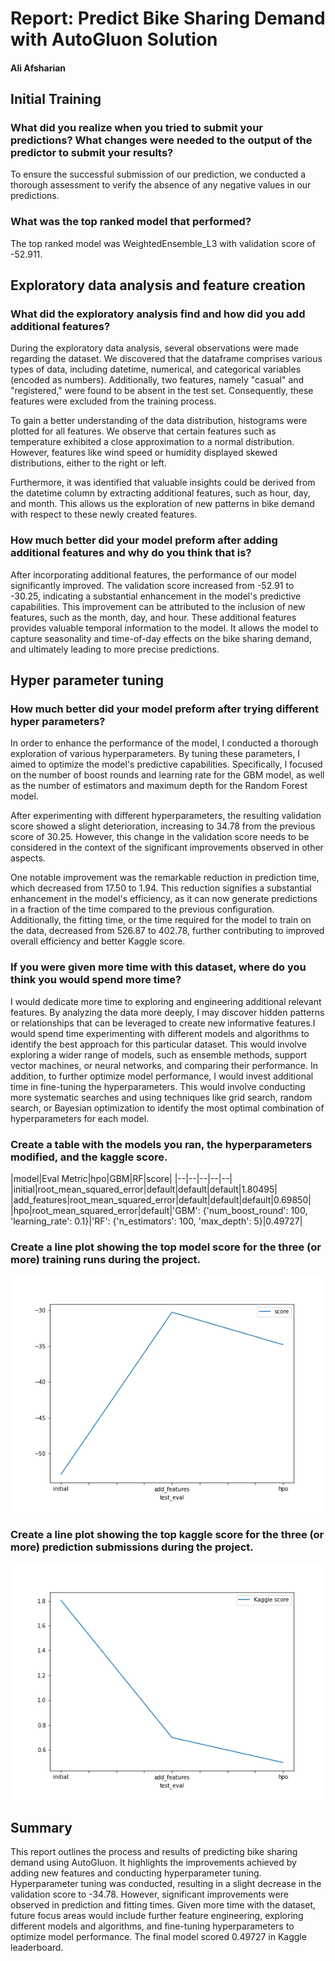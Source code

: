 # Report: Predict Bike Sharing Demand with AutoGluon Solution
#### Ali Afsharian

## Initial Training
### What did you realize when you tried to submit your predictions? What changes were needed to the output of the predictor to submit your results?
To ensure the successful submission of our prediction, we conducted a thorough assessment to verify the absence of any negative values in our predictions.

### What was the top ranked model that performed?
The top ranked model was WeightedEnsemble_L3 with validation score of -52.911.

## Exploratory data analysis and feature creation
### What did the exploratory analysis find and how did you add additional features?
During the exploratory data analysis, several observations were made regarding the dataset. We discovered that the dataframe comprises various types of data, including datetime, numerical, and categorical variables (encoded as numbers). Additionally, two features, namely "casual" and "registered," were found to be absent in the test set. Consequently, these features were excluded from the training process.

To gain a better understanding of the data distribution, histograms were plotted for all features. We observe that certain features such as temperature exhibited a close approximation to a normal distribution. However, features like wind speed or humidity displayed skewed distributions, either to the right or left.

Furthermore, it was identified that valuable insights could be derived from the datetime column by extracting additional features, such as hour, day, and month. This allows us the exploration of new patterns in bike demand with respect to these newly created features.

### How much better did your model preform after adding additional features and why do you think that is?
After incorporating additional features, the performance of our model significantly improved. The validation score increased from -52.91 to -30.25, indicating a substantial enhancement in the model's predictive capabilities. This improvement can be attributed to the inclusion of new features, such as the month, day, and hour. These additional features provides valuable temporal information to the model. It allows the model to capture seasonality and time-of-day effects on the bike sharing demand, and ultimately leading to more precise predictions.

## Hyper parameter tuning
### How much better did your model preform after trying different hyper parameters?
In order to enhance the performance of the model, I conducted a thorough exploration of various hyperparameters. By tuning these parameters, I aimed to optimize the model's predictive capabilities. Specifically, I focused on the number of boost rounds and learning rate for the GBM model, as well as the number of estimators and maximum depth for the Random Forest model.

After experimenting with different hyperparameters, the resulting validation score showed a slight deterioration, increasing to 34.78 from the previous score of 30.25. However, this change in the validation score needs to be considered in the context of the significant improvements observed in other aspects.

One notable improvement was the remarkable reduction in prediction time, which decreased from 17.50 to 1.94. This reduction signifies a substantial enhancement in the model's efficiency, as it can now generate predictions in a fraction of the time compared to the previous configuration. Additionally, the fitting time, or the time required for the model to train on the data, decreased from 526.87 to 402.78, further contributing to improved overall efficiency and better Kaggle score. 

### If you were given more time with this dataset, where do you think you would spend more time?
I would dedicate more time to exploring and engineering additional relevant features. By analyzing the data more deeply, I may discover hidden patterns or relationships that can be leveraged to create new informative features.I would spend time experimenting with different models and algorithms to identify the best approach for this particular dataset. This would involve exploring a wider range of models, such as ensemble methods, support vector machines, or neural networks, and comparing their performance. In addition, to further optimize model performance, I would invest additional time in fine-tuning the hyperparameters. This would involve conducting more systematic searches and using techniques like grid search, random search, or Bayesian optimization to identify the most optimal combination of hyperparameters for each model.

### Create a table with the models you ran, the hyperparameters modified, and the kaggle score.
|model|Eval Metric|hpo|GBM|RF|score|
|--|--|--|--|--|
|initial|root_mean_squared_error|default|default|default|1.80495|
|add_features|root_mean_squared_error|default|default|default|0.69850|
|hpo|root_mean_squared_error|default|'GBM': {'num_boost_round': 100, 'learning_rate': 0.1}|'RF': {'n_estimators': 100, 'max_depth': 5}|0.49727|

### Create a line plot showing the top model score for the three (or more) training runs during the project.


![model_train_score.png](img/model_train_score.png)

### Create a line plot showing the top kaggle score for the three (or more) prediction submissions during the project.


![model_test_score.png](img/model_test_score.png)

## Summary
This report outlines the process and results of predicting bike sharing demand using AutoGluon. It highlights the improvements achieved by adding new features and conducting hyperparameter tuning. Hyperparameter tuning was conducted, resulting in a slight decrease in the validation score to -34.78. However, significant improvements were observed in prediction and fitting times. Given more time with the dataset, future focus areas would include further feature engineering, exploring different models and algorithms, and fine-tuning hyperparameters to optimize model performance. The final model scored 0.49727 in Kaggle leaderboard.